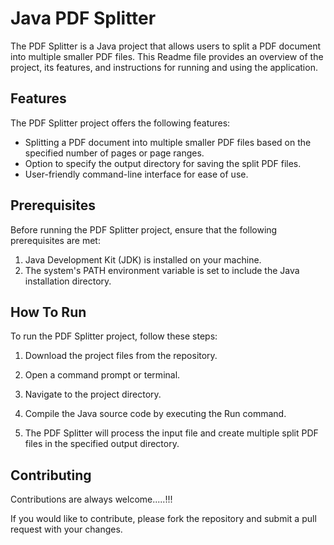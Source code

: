 
# Java PDF Splitter

The PDF Splitter is a Java project that allows users to split a PDF document into multiple smaller PDF files. This Readme file provides an overview of the project, its features, and instructions for running and using the application.


## Features

The PDF Splitter project offers the following features:

- Splitting a PDF document into multiple smaller PDF files based on the specified number of pages or page ranges.
- Option to specify the output directory for saving the split PDF files.
- User-friendly command-line interface for ease of use.


## Prerequisites

Before running the PDF Splitter project, ensure that the following prerequisites are met:

1. Java Development Kit (JDK) is installed on your machine.
2. The system's PATH environment variable is set to include the Java installation directory.
## How To Run

To run the PDF Splitter project, follow these steps:

1. Download the project files from the repository.

2. Open a command prompt or terminal.

3. Navigate to the project directory.

4. Compile the Java source code by executing the Run command.
5. The PDF Splitter will process the input file and create multiple split PDF files in the specified output directory.
## Contributing

Contributions are always welcome.....!!!

If you would like to contribute, please fork the repository and submit a pull request with your changes.

